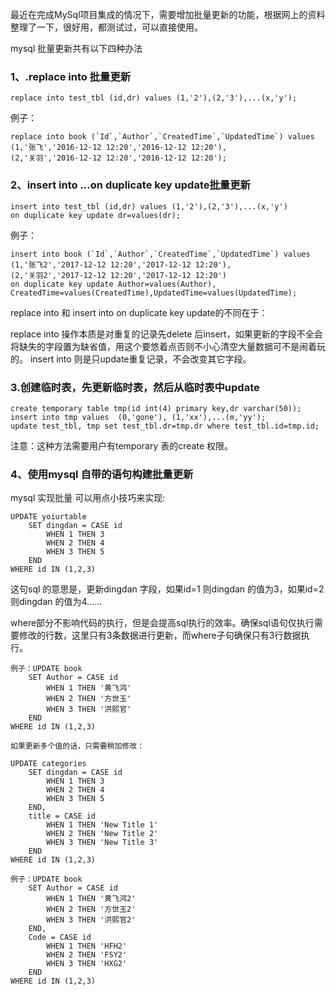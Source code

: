 
   最近在完成MySql项目集成的情况下，需要增加批量更新的功能，根据网上的资料整理了一下，很好用，都测试过，可以直接使用。

   mysql 批量更新共有以下四种办法

### 1、.replace into 批量更新
```
replace into test_tbl (id,dr) values (1,'2'),(2,'3'),...(x,'y');
```
   例子：
   ```
replace into book (`Id`,`Author`,`CreatedTime`,`UpdatedTime`) values
(1,'张飞','2016-12-12 12:20','2016-12-12 12:20'),
(2,'关羽','2016-12-12 12:20','2016-12-12 12:20');
   ```

### 2、insert into ...on duplicate key update批量更新
```
insert into test_tbl (id,dr) values (1,'2'),(2,'3'),...(x,'y') 
on duplicate key update dr=values(dr);
```
  例子：
  ```
insert into book (`Id`,`Author`,`CreatedTime`,`UpdatedTime`) values
(1,'张飞2','2017-12-12 12:20','2017-12-12 12:20'),
(2,'关羽2','2017-12-12 12:20','2017-12-12 12:20') 
on duplicate key update Author=values(Author),
CreatedTime=values(CreatedTime),UpdatedTime=values(UpdatedTime);
```
replace into  和 insert into on duplicate key update的不同在于：

replace into 操作本质是对重复的记录先delete 后insert，如果更新的字段不全会将缺失的字段置为缺省值，用这个要悠着点否则不小心清空大量数据可不是闹着玩的。
    insert into 则是只update重复记录，不会改变其它字段。

### 3.创建临时表，先更新临时表，然后从临时表中update

    create temporary table tmp(id int(4) primary key,dr varchar(50));
    insert into tmp values  (0,'gone'), (1,'xx'),...(m,'yy');
    update test_tbl, tmp set test_tbl.dr=tmp.dr where test_tbl.id=tmp.id;

   注意：这种方法需要用户有temporary 表的create 权限。

### 4、使用mysql 自带的语句构建批量更新

mysql 实现批量 可以用点小技巧来实现:

    UPDATE yoiurtable
        SET dingdan = CASE id 
            WHEN 1 THEN 3 
            WHEN 2 THEN 4 
            WHEN 3 THEN 5 
        END
    WHERE id IN (1,2,3)

这句sql 的意思是，更新dingdan 字段，如果id=1 则dingdan 的值为3，如果id=2 则dingdan 的值为4……

where部分不影响代码的执行，但是会提高sql执行的效率。确保sql语句仅执行需要修改的行数，这里只有3条数据进行更新，而where子句确保只有3行数据执行。   

    例子：UPDATE book
        SET Author = CASE id 
            WHEN 1 THEN '黄飞鸿' 
            WHEN 2 THEN '方世玉'
            WHEN 3 THEN '洪熙官'
        END
    WHERE id IN (1,2,3)

    如果更新多个值的话，只需要稍加修改：

    UPDATE categories      
        SET dingdan = CASE id 
            WHEN 1 THEN 3 
            WHEN 2 THEN 4 
            WHEN 3 THEN 5 
        END, 
        title = CASE id 
            WHEN 1 THEN 'New Title 1'
            WHEN 2 THEN 'New Title 2'
            WHEN 3 THEN 'New Title 3'
        END
    WHERE id IN (1,2,3)

    例子：UPDATE book
        SET Author = CASE id 
            WHEN 1 THEN '黄飞鸿2' 
            WHEN 2 THEN '方世玉2'
            WHEN 3 THEN '洪熙官2'
        END,
        Code = CASE id 
            WHEN 1 THEN 'HFH2' 
            WHEN 2 THEN 'FSY2'
            WHEN 3 THEN 'HXG2'
        END
    WHERE id IN (1,2,3)
